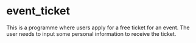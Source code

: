 # event_ticket

This is a programme where users apply for a free ticket for an event.
The user needs to input some personal information to receive the ticket.